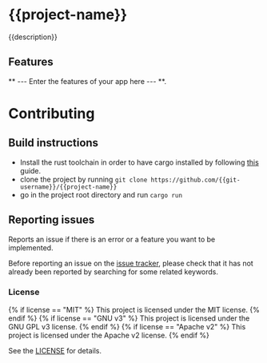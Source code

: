 # {{project-name}}
{{description}}

## Features
** --- Enter the features of your app here --- **.

# Contributing

## Build instructions

* Install the rust toolchain in order to have cargo installed by following
  [this](https://www.rust-lang.org/tools/install) guide.
* clone the project by running `git clone https://github.com/{{git-username}}/{{project-name}}`
* go in the project root directory and run `cargo run`

## Reporting issues

Reports an issue if there is an error or a feature you want to be implemented.

Before reporting an issue on the
[issue tracker](https://github.com/{{gh-username}}/{{project-name}}/issues),
please check that it has not already been reported by searching for some related
keywords.

### License
{% if license == "MIT" %}
This project is licensed under the MIT license.
{% endif %}
{% if license == "GNU v3" %}
This project is licensed under the GNU GPL v3 license.
{% endif %}
{% if license == "Apache v2" %}
This project is licensed under the Apache v2 license.
{% endif %}

See the [LICENSE](LICENSE) for details.